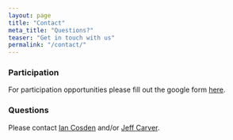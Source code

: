 ```yaml
---
layout: page
title: "Contact"
meta_title: "Questions?"
teaser: "Get in touch with us"
permalink: "/contact/"
---
```


### Participation
For participation opportunities please fill out the google form [here](https://forms.gle/E4jxC8fzBEyimqYX9).

### Questions
Please contact [Ian Cosden](mailto:icosden@princeton.edu) and/or [Jeff Carver](mailto:carver@cs.ua.edu).
